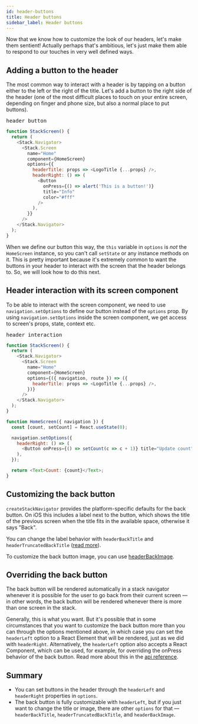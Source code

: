 ```yaml
---
id: header-buttons
title: Header buttons
sidebar_label: Header buttons
---
```


Now that we know how to customize the look of our headers, let's make them sentient! Actually perhaps that's ambitious, let's just make them able to respond to our touches in very well defined ways.

## Adding a button to the header

The most common way to interact with a header is by tapping on a button either to the left or the right of the title. Let's add a button to the right side of the header (one of the most difficult places to touch on your entire screen, depending on finger and phone size, but also a normal place to put buttons).

<samp id="simple-header-button">header button</samp>

```js
function StackScreen() {
  return (
    <Stack.Navigator>
      <Stack.Screen
        name="Home"
        component={HomeScreen}
        options={{
          headerTitle: props => <LogoTitle {...props} />,
          headerRight: () => (
            <Button
              onPress={() => alert('This is a button!')}
              title="Info"
              color="#fff"
            />
          ),
        }}
      />
    </Stack.Navigator>
  );
}
```

When we define our button this way, the `this` variable in `options` is _not_ the `HomeScreen` instance, so you can't call `setState` or any instance methods on it. This is pretty important because it's extremely common to want the buttons in your header to interact with the screen that the header belongs to. So, we will look how to do this next.

## Header interaction with its screen component

To be able to interact with the screen component, we need to use `navigation.setOptions` to define our button instead of the `options` prop. By using `navigation.setOptions` inside the screen component, we get access to screen's props, state, context etc.

<samp id="header-interaction">header interaction</samp>

```js
function StackScreen() {
  return (
    <Stack.Navigator>
      <Stack.Screen
        name="Home"
        component={HomeScreen}
        options={({ navigation, route }) => ({
          headerTitle: props => <LogoTitle {...props} />,
        })}
      />
    </Stack.Navigator>
  );
}

function HomeScreen({ navigation }) {
  const [count, setCount] = React.useState(0);

  navigation.setOptions({
    headerRight: () => (
      <Button onPress={() => setCount(c => c + 1)} title="Update count" />
    ),
  });

  return <Text>Count: {count}</Text>;
}
```

## Customizing the back button

`createStackNavigator` provides the platform-specific defaults for the back button. On iOS this includes a label next to the button, which shows the title of the previous screen when the title fits in the available space, otherwise it says "Back".

You can change the label behavior with `headerBackTitle` and `headerTruncatedBackTitle` ([read more](stack-navigator.html#headerbacktitle)).

To customize the back button image, you can use [headerBackImage](stack-navigator.html#headerbackimage).

## Overriding the back button

The back button will be rendered automatically in a stack navigator whenever it is possible for the user to go back from their current screen &mdash; in other words, the back button will be rendered whenever there is more than one screen in the stack.

Generally, this is what you want. But it's possible that in some circumstances that you want to customize the back button more than you can through the options mentioned above, in which case you can set the `headerLeft` option to a React Element that will be rendered, just as we did with `headerRight`. Alternatively, the `headerLeft` option also accepts a React Component, which can be used, for example, for overriding the onPress behavior of the back button. Read more about this in the [api reference](stack-navigator.html#headerleft).

## Summary

- You can set buttons in the header through the `headerLeft` and `headerRight` properties in `options`.
- The back button is fully customizable with `headerLeft`, but if you just want to change the title or image, there are other `options` for that &mdash; `headerBackTitle`, `headerTruncatedBackTitle`, and `headerBackImage`.
